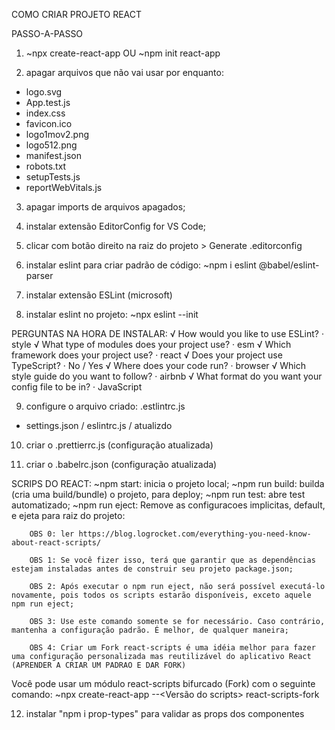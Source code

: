 COMO CRIAR PROJETO REACT

PASSO-A-PASSO
1.  ~npx create-react-app <nome do app> OU
    ~npm init react-app <nome do app>

2. apagar arquivos que não vai usar por enquanto:
  - logo.svg
  - App.test.js
  - index.css
  - favicon.ico
  - logo1mov2.png
  - logo512.png
  - manifest.json
  - robots.txt
  - setupTests.js
  - reportWebVitals.js

3. apagar imports de arquivos apagados;

4. instalar extensão EditorConfig for VS Code;

5. clicar com botão direito na raiz do projeto > Generate .editorconfig

6. instalar eslint para criar padrão de código:
~npm i eslint @babel/eslint-parser

7. instalar extensão ESLint (microsoft)

8. instalar eslint no projeto:
~npx eslint --init

PERGUNTAS NA HORA DE INSTALAR:
√ How would you like to use ESLint? · style
√ What type of modules does your project use? · esm
√ Which framework does your project use? · react
√ Does your project use TypeScript? · No / Yes
√ Where does your code run? · browser
√ Which style guide do you want to follow? · airbnb
√ What format do you want your config file to be in? · JavaScript

9. configure o arquivo criado: .estlintrc.js
- settings.json / eslintrc.js / atualizdo

10. criar o .prettierrc.js (configuração atualizada)

11. criar o .babelrc.json
(configuração atualizada)


SCRIPS DO REACT:
    ~npm start: inicia o projeto local;
    ~npm run build: builda (cria uma build/bundle) o projeto, para deploy;
    ~npm run test: abre test automatizado;
    ~npm run eject: Remove as configuracoes implicitas, default, e ejeta para raiz do projeto:

        OBS 0: ler https://blog.logrocket.com/everything-you-need-know-about-react-scripts/

        OBS 1: Se você fizer isso, terá que garantir que as dependências estejam instaladas antes de construir seu projeto package.json;

        OBS 2: Após executar o npm run eject, não será possível executá-lo novamente, pois todos os scripts estarão disponíveis, exceto aquele npm run eject;

        OBS 3: Use este comando somente se for necessário. Caso contrário, mantenha a configuração padrão. É melhor, de qualquer maneira;

        OBS 4: Criar um Fork react-scripts é uma idéia melhor para fazer uma configuração personalizada mas reutilizável do aplicativo React (APRENDER A CRIAR UM PADRAO E DAR FORK)

Você pode usar um módulo react-scripts bifurcado (Fork) com o seguinte comando:
        ~npx create-react-app <Nome do projeto> --<Versão do scripts> react-scripts-fork

12. instalar "npm i prop-types" para validar as props dos componentes
